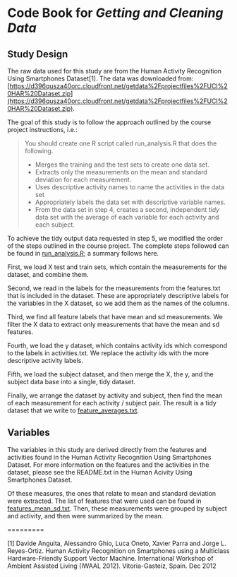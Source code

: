 # Code Book for *Getting and Cleaning Data*

## Study Design
The raw data used for this study are from the Human Activity Recognition Using Smartphones Dataset[1]. The data was downloaded from: [https://d396qusza40orc.cloudfront.net/getdata%2Fprojectfiles%2FUCI%20HAR%20Dataset.zip](https://d396qusza40orc.cloudfront.net/getdata%2Fprojectfiles%2FUCI%20HAR%20Dataset.zip).

The goal of this study is to follow the approach outlined by the course project instructions, i.e.:
> You should create one R script called run_analysis.R that does the following. 
> - Merges the training and the test sets to create one data set.
> - Extracts only the measurements on the mean and standard deviation for each measurement. 
> - Uses descriptive activity names to name the activities in the data set
> - Appropriately labels the data set with descriptive variable names. 
> - From the data set in step 4, creates a second, independent *tidy* data set with the average of each variable for each activity and each subject.

To achieve the tidy output data requested in step 5, we modified the order of the steps outlined in the course project. The complete steps followed can be found in [run_analysis.R](./run_analysis.R); a summary follows here.

First, we load X test and train sets, which contain the measurements for the dataset, and combine them.

Second, we read in the labels for the measurements from the features.txt that is included in the dataset. These are appropriately descriptive labels for the variables in the X dataset, so we add them as the names of the columns.

Third, we find all feature labels that have mean and sd measurements. We filter the X data to extract only measurements that have the mean and sd features.

Fourth, we load the y dataset, which contains activity ids which correspond to the labels in activities.txt. We replace the activity ids with the more descriptive activity labels.

Fifth, we load the subject dataset, and then merge the X, the y, and the subject data base into a single, tidy dataset.

Finally, we arrange the dataset by activity and subject, then find the mean of each measurement for each activity / subject pair. The result is a tidy dataset that we write to [feature_averages.txt](./feature_averages.txt).

## Variables
The variables in this study are derived directly from the features and activities found in the Human Activity Recognition Using Smartphones Dataset. For more information on the features and the activities in the dataset, please see the README.txt in the Human Acivity Using Smartphones Dataset. 

Of these measures, the ones that relate to mean and standard deviation were extracted. The list of features that were used can be found in [features_mean_sd.txt](./features_mean_sd.txt). Then, these measurements were grouped by subject and activity, and then were summarized by the mean. 

=========

[1] Davide Anguita, Alessandro Ghio, Luca Oneto, Xavier Parra and Jorge L. Reyes-Ortiz. Human Activity Recognition on Smartphones using a Multiclass Hardware-Friendly Support Vector Machine. International Workshop of Ambient Assisted Living (IWAAL 2012). Vitoria-Gasteiz, Spain. Dec 2012